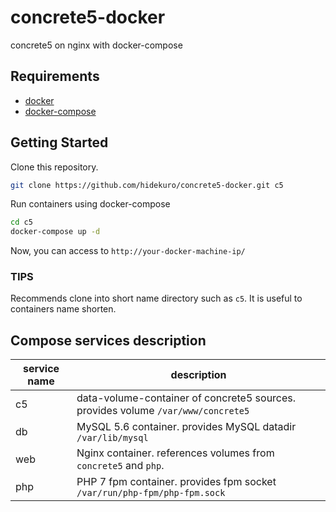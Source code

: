 # concrete5-docker

concrete5 on nginx with docker-compose

## Requirements

- [docker](https://docs.docker.com/engine/installation/)
- [docker-compose](https://docs.docker.com/compose/install/)

## Getting Started

Clone this repository.

```bash
git clone https://github.com/hidekuro/concrete5-docker.git c5
```

Run containers using docker-compose

```bash
cd c5
docker-compose up -d
```

Now, you can access to `http://your-docker-machine-ip/`

### TIPS

Recommends clone into short name directory such as `c5`.
It is useful to containers name shorten.


## Compose services description

| service name | description |
|------|--------------|
| c5 | data-volume-container of concrete5 sources. provides volume `/var/www/concrete5` |
| db | MySQL 5.6 container. provides MySQL datadir `/var/lib/mysql` |
| web | Nginx container. references volumes from `concrete5` and `php`. |
| php | PHP 7 fpm container. provides fpm socket `/var/run/php-fpm/php-fpm.sock` |
